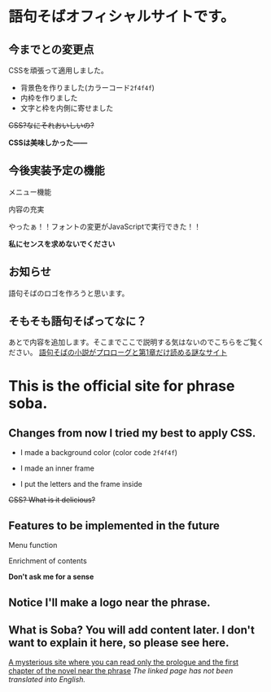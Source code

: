 # 語句そばオフィシャルサイトです。
## 今までとの変更点
CSSを頑張って適用しました。
- 背景色を作りました(カラーコード`2f4f4f`)
- 内枠を作りました
- 文字と枠を内側に寄せました

~~CSS?なにそれおいしいの?~~

**CSSは美味しかった——**

## 今後実装予定の機能
 メニュー機能
 
 内容の充実
 
 やったぁ！！フォントの変更がJavaScriptで実行できた！！

**私にセンスを求めないでください**

## お知らせ
語句そばのロゴを作ろうと思います。

## そもそも語句そばってなに？
あとで内容を追加します。そこまでここで説明する気はないのでこちらをご覧ください。
[語句そばの小説がプロローグと第1章だけ読める謎なサイト](https://scratch.mit.edu/projects/378226993)


# This is the official site for phrase soba. 
## Changes from now I tried my best to apply CSS. 
- I made a background color (color code `2f4f4f`) 

- I made an inner frame 

- I put the letters and the frame inside 

~~CSS? What is it delicious?~~ 

## Features to be implemented in the future 
Menu function 

Enrichment of contents 

**Don't ask me for a sense**

## Notice I'll make a logo near the phrase. 

## What is Soba? You will add content later. I don't want to explain it here, so please see here. 
[A mysterious site where you can read only the prologue and the first chapter of the novel near the phrase](https://scratch.mit.edu/projects/378226993)
*The linked page has not been translated into English.*
